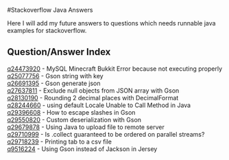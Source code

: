 #Stackoverflow Java Answers

Here I will add my future answers to questions which needs runnable java examples for stackoverflow.

## Question/Answer Index

[q24473920](http://stackoverflow.com/q/24473920/1581725) - MySQL Minecraft Bukkit Error because not executing properly     
[q25077756](http://stackoverflow.com/q/25077756/1581725) - Gson string with key     
[q26691395](http://stackoverflow.com/q/26691395/1581725) - Gson generate json     
[q27637811](http://stackoverflow.com/q/27637811/1581725) - Exclude null objects from JSON array with Gson    
[q28130190](http://stackoverflow.com/q/28130190/1581725) - Rounding 2 decimal places with DecimalFormat     
[q28244660](http://stackoverflow.com/q/28244660/1581725) - using default Locale Unable to Call Method in Java     
[q29396608](http://stackoverflow.com/q/29396608/1581725) - How to escape slashes in Gson     
[q29550820](http://stackoverflow.com/q/29550820/1581725) - Custom deserialization with Gson    
[q29679878](http://stackoverflow.com/q/29679878/1581725) - Using Java to upload file to remote server      
[q29710999](http://stackoverflow.com/q/29710999/1581725) - Is .collect guaranteed to be ordered on parallel streams?      
[q29718239](http://stackoverflow.com/q/29718239/1581725) - Printing tab to a csv file      
[q9516224](http://stackoverflow.com/q/9516224/1581725)  - Using Gson instead of Jackson in Jersey     
